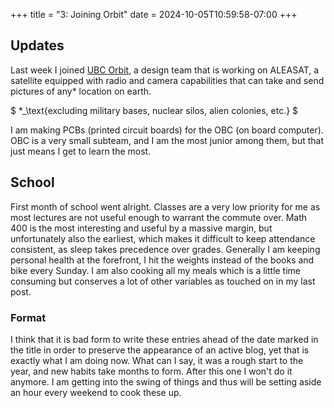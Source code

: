 +++
title = "3: Joining Orbit"
date = 2024-10-05T10:59:58-07:00
+++

## Updates
Last week I joined [UBC Orbit](https://www.ubcorbit.com), a design team that is working on ALEASAT, a satellite equipped with radio and camera capabilities that can take and send pictures of any* location on earth. 

$ *_\text{excluding military bases, nuclear silos, alien colonies, etc.} $

I am making PCBs (printed circuit boards) for the OBC (on board computer). OBC is a very small subteam, and I am the most junior among them, but that just means I get to learn the most. 

## School

First month of school went alright. Classes are a very low priority for me as most lectures are not useful enough to warrant the commute over. Math 400 is the most interesting and useful by a massive margin, but unfortunately also the earliest, which makes it difficult to keep attendance consistent, as sleep takes precedence over grades. Generally I am keeping personal health at the forefront, I hit the weights instead of the books and bike every Sunday. I am also cooking all my meals which is a little time consuming but conserves a lot of other variables as touched on in my last post.

### Format

I think that it is bad form to write these entries ahead of the date marked in the title in order to preserve the appearance of an active blog, yet that is exactly what I am doing now. What can I say, it was a rough start to the year, and new habits take months to form. After this one I won't do it anymore. I am getting into the swing of things and thus will be setting aside an hour every weekend to cook these up. 